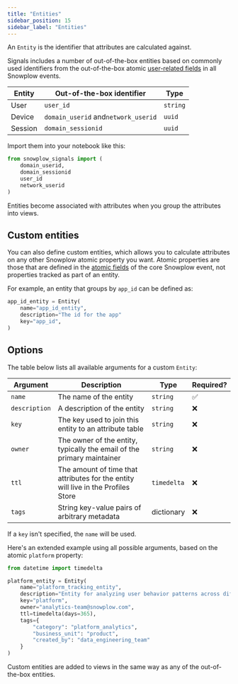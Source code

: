 ```yaml
---
title: "Entities"
sidebar_position: 15
sidebar_label: "Entities"
---
```


An `Entity` is the identifier that attributes are calculated against.

Signals includes a number of out-of-the-box entities based on commonly used identifiers from the out-of-the-box atomic [user-related fields](/docs/fundamentals/canonical-event/index.md#user-related-fields) in all Snowplow events.

| Entity  | Out-of-the-box identifier           | Type     |
| ------- | ----------------------------------- | -------- |
| User    | `user_id`                           | `string` |
| Device  | `domain_userid` and`network_userid` | `uuid`   |
| Session | `domain_sessionid`                  | `uuid`   |

Import them into your notebook like this:

```python
from snowplow_signals import (
    domain_userid,
    domain_sessionid
    user_id
    network_userid
)
```

Entities become associated with attributes when you group the attributes into views.

## Custom entities

You can also define custom entities, which allows you to calculate attributes on any other Snowplow atomic property you want. Atomic properties are those that are defined in the [atomic fields](/docs/fundamentals/canonical-event/index.md#atomic-fields) of the core Snowplow event, not properties tracked as part of an entity.

For example, an entity that groups by `app_id` can be defined as:

```python
app_id_entity = Entity(
    name="app_id_entity",
    description="The id for the app"
    key="app_id",
)
```

## Options

The table below lists all available arguments for a custom `Entity`:

| Argument      | Description                                                                       | Type        | Required? |
| ------------- | --------------------------------------------------------------------------------- | ----------- | --------- |
| `name`        | The name of the entity                                                            | `string`    | ✅         |
| `description` | A description of the entity                                                       | `string`    | ❌         |
| `key`         | The key used to join this entity to an attribute table                            | `string`    | ❌         |
| `owner`       | The owner of the entity, typically the email of the primary maintainer            | `string`    | ❌         |
| `ttl`         | The amount of time that attributes for the entity will live in the Profiles Store | `timedelta` | ❌         |
| `tags`        | String key-value pairs of arbitrary metadata                                      | dictionary  | ❌         |

If a `key` isn't specified, the `name` will be used.

Here's an extended example using all possible arguments, based on the atomic `platform` property:

```python
from datetime import timedelta

platform_entity = Entity(
    name="platform_tracking_entity",
    description="Entity for analyzing user behavior patterns across different platforms (web, mobile, server-side) to understand cross-platform engagement and optimize user experience",
    key="platform",
    owner="analytics-team@snowplow.com",
    ttl=timedelta(days=365),
    tags={
        "category": "platform_analytics",
        "business_unit": "product",
        "created_by": "data_engineering_team"
    }
)
```

Custom entities are added to views in the same way as any of the out-of-the-box entities.
